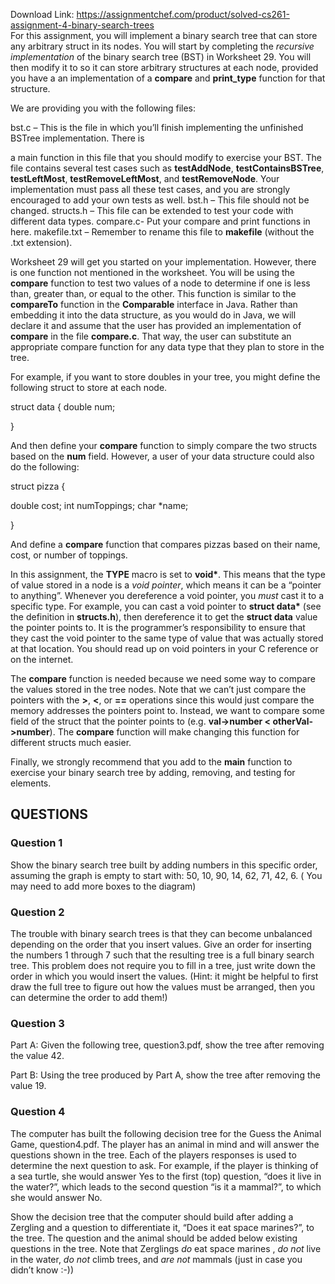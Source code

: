 Download Link: https://assignmentchef.com/product/solved-cs261-assignment-4-binary-search-trees
<br>
For this assignment, you will implement a binary search tree that can store any arbitrary struct in its nodes. You will start by completing the <em>recursive implementation</em> of the binary search tree (BST) in Worksheet 29. You will then modify it to so it can store arbitrary structures at each node, provided you have a an implementation of a <strong>compare</strong> and <strong>print_type</strong> function for that structure.

We are providing you with the following files:

bst.c – This is the file in which you’ll finish implementing the unfinished BSTree implementation. There is

a main function in this file that you should modify to exercise your BST. The file contains several test cases such as <strong>testAddNode</strong>, <strong>testContainsBSTree</strong>, <strong>testLeftMost</strong>, <strong>testRemoveLeftMost</strong>, and <strong>testRemoveNode</strong>. Your implementation must pass all these test cases, and you are strongly encouraged to add your own tests as well. bst.h – This file should not be changed. structs.h – This file can be extended to test your code with different data types. compare.c- Put your compare and print functions in here. makefile.txt – Remember to rename this file to <strong>makefile</strong> (without the .txt extension).

Worksheet 29 will get you started on your implementation. However, there is one function not mentioned in the worksheet. You will be using the <strong>compare</strong> function to test two values of a node to determine if one is less than, greater than, or equal to the other. This function is similar to the <strong>compareTo</strong> function in the <strong>Comparable</strong> interface in Java. Rather than embedding it into the data structure, as you would do in Java, we will declare it and assume that the user has provided an implementation of <strong>compare</strong> in the file <strong>compare.c</strong>. That way, the user can substitute an appropriate compare function for any data type that they plan to store in the tree.

For example, if you want to store doubles in your tree, you might define the following struct to store at each node.

struct data {  double num;

}

And then define your <strong>compare</strong> function to simply compare the two structs based on the <strong>num</strong> field. However, a user of your data structure could also do the following:

struct pizza {

double cost;  int numToppings;  char *name;

}

And define a <strong>compare</strong> function that compares pizzas based on their name, cost, or number of toppings.

In this assignment, the <strong>TYPE</strong> macro is set to <strong>void*</strong>. This means that the type of value stored in a node is a <em>void pointer</em>, which means it can be a “pointer to anything”. Whenever you dereference a void pointer, you <em>must</em> cast it to a specific type. For example, you can cast a void pointer to <strong>struct data*</strong> (see the definition in <strong>structs.h</strong>), then dereference it to get the <strong>struct data</strong> value the pointer points to. It is the programmer’s responsibility to ensure that they cast the void pointer to the same type of value that was actually stored at that location. You should read up on void pointers in your C reference or on the internet.

The <strong>compare</strong> function is needed because we need some way to compare the values stored in the tree nodes. Note that we can’t just compare the pointers with the <strong>&gt;</strong>, <strong>&lt;</strong>, or <strong>==</strong> operations since this would just compare the memory addresses the pointers point to. Instead, we want to compare some field of the struct that the pointer points to (e.g. <strong>val-&gt;number &lt; otherVal-&gt;number</strong>). The <strong>compare</strong> function will make changing this function for different structs much easier.

Finally, we strongly recommend that you add to the <strong>main</strong> function to exercise your binary search tree by adding, removing, and testing for elements.

<h2>QUESTIONS</h2>

<h3>Question 1</h3>

Show the binary search tree built by adding numbers in this specific order, assuming the graph is empty to start with: 50, 10, 90, 14, 62, 71, 42, 6. ( You may need to add more boxes to the diagram)

<h3>Question 2</h3>

The trouble with binary search trees is that they can become unbalanced depending on the order that you insert values. Give an order for inserting the numbers 1 through 7 such that the resulting tree is a full binary search tree. This problem does not require you to fill in a tree, just write down the order in which you would insert the values. (Hint: it might be helpful to first draw the full tree to figure out how the values must be arranged, then you can determine the order to add them!)

<h3>Question 3</h3>

Part A: Given the following tree, question3.pdf, show the tree after removing the value 42.

Part B: Using the tree produced by Part A, show the tree after removing the value 19.

<h3>Question 4</h3>

The computer has built the following decision tree for the Guess the Animal Game, question4.pdf. The player has an animal in mind and will answer the questions shown in the tree. Each of the players responses is used to determine the next question to ask. For example, if the player is thinking of a sea turtle, she would answer Yes to the first (top) question, “does it live in the water?”, which leads to the second question “is it a mammal?”, to which she would answer No.

Show the decision tree that the computer should build after adding a Zergling and a question to differentiate it, “Does it eat space marines?”, to the tree. The question and the animal should be added below existing questions in the tree. Note that Zerglings <em>do</em> eat space marines , <em>do not</em> live in the water, <em>do not</em> climb trees, and <em>are not</em> mammals (just in case you didn’t know :-))